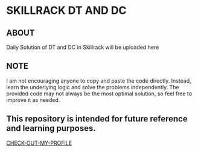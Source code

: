 
# SKILLRACK DT AND DC




## ABOUT
Daily Solution of DT and DC in Skillrack will be uploaded here

## NOTE
I am not encouraging anyone to copy and paste the code directly. Instead, learn the underlying logic and solve the problems independently. The provided code may not always be the most optimal solution, so feel free to improve it as needed.

## This repository is intended for future reference and learning purposes. 

[CHECK-OUT-MY-PROFILE](https://www.skillrack.com/faces/resume.xhtml?id=447677&key=e4a8bcc5d9c0a184b8db7c6028b87e503f2999e1)
